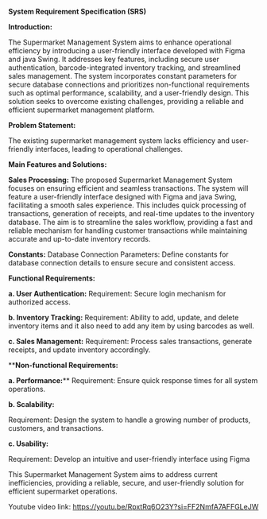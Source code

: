 **System Requirement Specification (SRS)**

**Introduction:**

The Supermarket Management System aims to enhance operational efficiency by introducing a user-friendly interface developed with Figma and java Swing. It addresses key features, including secure user authentication, barcode-integrated inventory tracking, and streamlined sales management. The system incorporates constant parameters for secure database connections and prioritizes non-functional requirements such as optimal performance, scalability, and a user-friendly design. This solution seeks to overcome existing challenges, providing a reliable and efficient supermarket management platform.

**Problem Statement:**

The existing supermarket management system lacks efficiency and user-friendly interfaces, leading to operational challenges.

**Main Features and Solutions:**

**Sales Processing:**
The proposed Supermarket Management System focuses on ensuring efficient and seamless transactions. The system will feature a user-friendly interface designed with Figma and java Swing, facilitating a smooth sales experience. This includes quick processing of transactions, generation of receipts, and real-time updates to the inventory database. The aim is to streamline the sales workflow, providing a fast and reliable mechanism for handling customer transactions while maintaining accurate and up-to-date inventory records.

**Constants:**
Database Connection Parameters: Define constants for database connection details to ensure secure and consistent access.

**Functional Requirements:**

**a. User Authentication:**
Requirement: Secure login mechanism for authorized access.

**b. Inventory Tracking:**
Requirement: Ability to add, update, and delete inventory items and it also need to add any item by using barcodes as well.

**c. Sales Management:**
Requirement: Process sales transactions, generate receipts, and update inventory accordingly.

****Non-functional Requirements:**

**a. Performance:****
Requirement: Ensure quick response times for all system operations.

**b. Scalability:**

Requirement: Design the system to handle a growing number of products, customers, and transactions.

**c. Usability:**

Requirement: Develop an intuitive and user-friendly interface using Figma

This Supermarket Management System aims to address current inefficiencies, providing a reliable, secure, and user-friendly solution for efficient supermarket operations.

Youtube video link: https://youtu.be/RpxtRq6O23Y?si=FF2NmfA7AFFGLeJW


